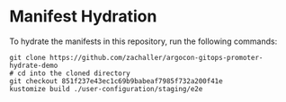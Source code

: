 # Manifest Hydration

To hydrate the manifests in this repository, run the following commands:

```shell
git clone https://github.com/zachaller/argocon-gitops-promoter-hydrate-demo
# cd into the cloned directory
git checkout 851f237e43ec1c69b9babeaf7985f732a200f41e
kustomize build ./user-configuration/staging/e2e
```
